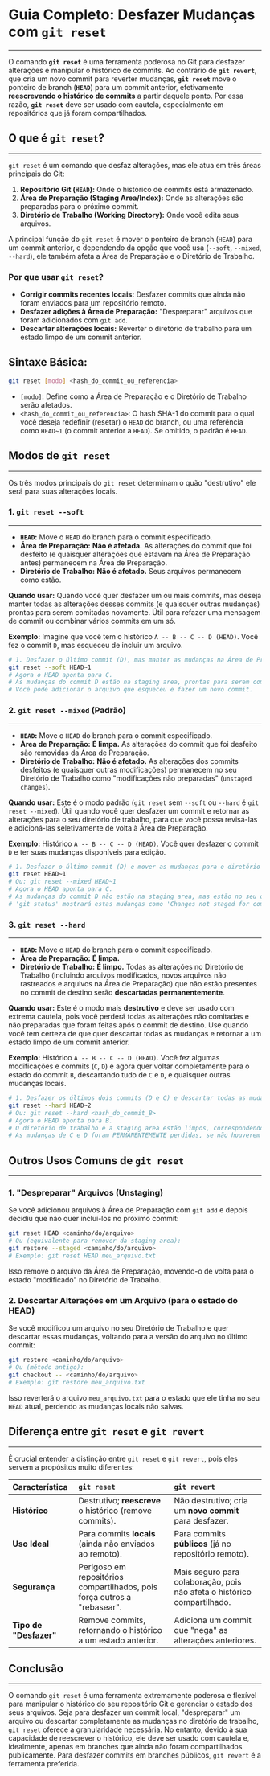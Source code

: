 # Guia Completo: Desfazer Mudanças com `git reset`
---

O comando **`git reset`** é uma ferramenta poderosa no Git para desfazer alterações e manipular o histórico de commits. Ao contrário de **`git revert`**, que cria um novo commit para reverter mudanças, **`git reset`** move o ponteiro de branch (**`HEAD`**) para um commit anterior, efetivamente **reescrevendo o histórico de commits** a partir daquele ponto. Por essa razão, **`git reset`** deve ser usado com cautela, especialmente em repositórios que já foram compartilhados.

## O que é `git reset`?
---

`git reset` é um comando que desfaz alterações, mas ele atua em três áreas principais do Git:

1.  **Repositório Git (`HEAD`):** Onde o histórico de commits está armazenado.
2.  **Área de Preparação (Staging Area/Index):** Onde as alterações são preparadas para o próximo commit.
3.  **Diretório de Trabalho (Working Directory):** Onde você edita seus arquivos.

A principal função do `git reset` é mover o ponteiro de branch (`HEAD`) para um commit anterior, e dependendo da opção que você usa (`--soft`, `--mixed`, `--hard`), ele também afeta a Área de Preparação e o Diretório de Trabalho.

### Por que usar `git reset`?

* **Corrigir commits recentes locais:** Desfazer commits que ainda não foram enviados para um repositório remoto.
* **Desfazer adições à Área de Preparação:** "Despreparar" arquivos que foram adicionados com `git add`.
* **Descartar alterações locais:** Reverter o diretório de trabalho para um estado limpo de um commit anterior.

## Sintaxe Básica:

```bash
git reset [modo] <hash_do_commit_ou_referencia>
```
* `[modo]`: Define como a Área de Preparação e o Diretório de Trabalho serão afetados.
* `<hash_do_commit_ou_referencia>`: O hash SHA-1 do commit para o qual você deseja redefinir (resetar) o `HEAD` do branch, ou uma referência como `HEAD~1` (o commit anterior a `HEAD`). Se omitido, o padrão é `HEAD`.

## Modos de `git reset`
---

Os três modos principais do `git reset` determinam o quão "destrutivo" ele será para suas alterações locais.

### 1. `git reset --soft`
---

* **`HEAD`:** Move o `HEAD` do branch para o commit especificado.
* **Área de Preparação:** **Não é afetada.** As alterações do commit que foi desfeito (e quaisquer alterações que estavam na Área de Preparação antes) permanecem na Área de Preparação.
* **Diretório de Trabalho:** **Não é afetado.** Seus arquivos permanecem como estão.

**Quando usar:** Quando você quer desfazer um ou mais commits, mas deseja manter todas as alterações desses commits (e quaisquer outras mudanças) prontas para serem comitadas novamente. Útil para refazer uma mensagem de commit ou combinar vários commits em um só.

**Exemplo:**
Imagine que você tem o histórico `A -- B -- C -- D (HEAD)`. Você fez o commit `D`, mas esqueceu de incluir um arquivo.

```bash
# 1. Desfazer o último commit (D), mas manter as mudanças na Área de Preparação
git reset --soft HEAD~1
# Agora o HEAD aponta para C.
# As mudanças do commit D estão na staging area, prontas para serem comitadas novamente.
# Você pode adicionar o arquivo que esqueceu e fazer um novo commit.
```

### 2. `git reset --mixed` (Padrão)
---

* **`HEAD`:** Move o `HEAD` do branch para o commit especificado.
* **Área de Preparação:** **É limpa.** As alterações do commit que foi desfeito são removidas da Área de Preparação.
* **Diretório de Trabalho:** **Não é afetado.** As alterações dos commits desfeitos (e quaisquer outras modificações) permanecem no seu Diretório de Trabalho como "modificações não preparadas" (`unstaged changes`).

**Quando usar:** Este é o modo padrão (`git reset` sem `--soft` ou `--hard` é `git reset --mixed`). Útil quando você quer desfazer um commit e retornar as alterações para o seu diretório de trabalho, para que você possa revisá-las e adicioná-las seletivamente de volta à Área de Preparação.

**Exemplo:**
Histórico `A -- B -- C -- D (HEAD)`. Você quer desfazer o commit `D` e ter suas mudanças disponíveis para edição.

```bash
# 1. Desfazer o último commit (D) e mover as mudanças para o diretório de trabalho
git reset HEAD~1
# Ou: git reset --mixed HEAD~1
# Agora o HEAD aponta para C.
# As mudanças do commit D não estão na staging area, mas estão no seu diretório de trabalho.
# 'git status' mostrará estas mudanças como 'Changes not staged for commit'.
```

### 3. `git reset --hard`
---

* **`HEAD`:** Move o `HEAD` do branch para o commit especificado.
* **Área de Preparação:** **É limpa.**
* **Diretório de Trabalho:** **É limpo.** Todas as alterações no Diretório de Trabalho (incluindo arquivos modificados, novos arquivos não rastreados e arquivos na Área de Preparação) que não estão presentes no commit de destino serão **descartadas permanentemente**.

**Quando usar:** Este é o modo mais **destrutivo** e deve ser usado com extrema cautela, pois você perderá todas as alterações não comitadas e não preparadas que foram feitas após o commit de destino. Use quando você tem certeza de que quer descartar todas as mudanças e retornar a um estado limpo de um commit anterior.

**Exemplo:**
Histórico `A -- B -- C -- D (HEAD)`. Você fez algumas modificações e commits (`C`, `D`) e agora quer voltar completamente para o estado do commit `B`, descartando tudo de `C` e `D`, e quaisquer outras mudanças locais.

```bash
# 1. Desfazer os últimos dois commits (D e C) e descartar todas as mudanças
git reset --hard HEAD~2
# Ou: git reset --hard <hash_do_commit_B>
# Agora o HEAD aponta para B.
# O diretório de trabalho e a staging area estão limpos, correspondendo exatamente ao commit B.
# As mudanças de C e D foram PERMANENTEMENTE perdidas, se não houverem sido comitadas em outro branch.
```

## Outros Usos Comuns de `git reset`
---

### 1. "Despreparar" Arquivos (Unstaging)

Se você adicionou arquivos à Área de Preparação com `git add` e depois decidiu que não quer incluí-los no próximo commit:

```bash
git reset HEAD <caminho/do/arquivo>
# Ou (equivalente para remover da staging area):
git restore --staged <caminho/do/arquivo>
# Exemplo: git reset HEAD meu_arquivo.txt
```
Isso remove o arquivo da Área de Preparação, movendo-o de volta para o estado "modificado" no Diretório de Trabalho.

### 2. Descartar Alterações em um Arquivo (para o estado do HEAD)

Se você modificou um arquivo no seu Diretório de Trabalho e quer descartar essas mudanças, voltando para a versão do arquivo no último commit:

```bash
git restore <caminho/do/arquivo>
# Ou (método antigo):
git checkout -- <caminho/do/arquivo>
# Exemplo: git restore meu_arquivo.txt
```
Isso reverterá o arquivo `meu_arquivo.txt` para o estado que ele tinha no seu `HEAD` atual, perdendo as mudanças locais não salvas.

## Diferença entre `git reset` e `git revert`
---

É crucial entender a distinção entre `git reset` e `git revert`, pois eles servem a propósitos muito diferentes:

| Característica   | `git reset`                                     | `git revert`                                  |
| :--------------- | :---------------------------------------------- | :-------------------------------------------- |
| **Histórico** | Destrutivo; **reescreve** o histórico (remove commits). | Não destrutivo; cria um **novo commit** para desfazer. |
| **Uso Ideal** | Para commits **locais** (ainda não enviados ao remoto). | Para commits **públicos** (já no repositório remoto). |
| **Segurança** | Perigoso em repositórios compartilhados, pois força outros a "rebasear". | Mais seguro para colaboração, pois não afeta o histórico compartilhado. |
| **Tipo de "Desfazer"** | Remove commits, retornando o histórico a um estado anterior. | Adiciona um commit que "nega" as alterações anteriores. |

## Conclusão
---

O comando `git reset` é uma ferramenta extremamente poderosa e flexível para manipular o histórico do seu repositório Git e gerenciar o estado dos seus arquivos. Seja para desfazer um commit local, "despreparar" um arquivo ou descartar completamente as mudanças no diretório de trabalho, `git reset` oferece a granularidade necessária. No entanto, devido à sua capacidade de reescrever o histórico, ele deve ser usado com cautela e, idealmente, apenas em branches que ainda não foram compartilhados publicamente. Para desfazer commits em branches públicos, `git revert` é a ferramenta preferida.
